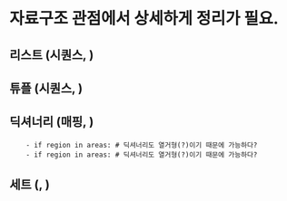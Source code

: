 # 자료구조 관점에서 상세하게 정리가 필요.

 
## 리스트 (시퀀스, )

## 튜플 (시퀀스, )

## 딕셔너리 (매핑, )

```paintext [질문]
    - if region in areas: # 딕셔너리도 열거형(?)이기 때문에 가능하다?
    - if region in areas: # 딕셔너리도 열거형(?)이기 때문에 가능하다?

```

## 세트 (, )
